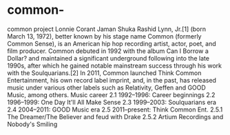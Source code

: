 # common-
common project
Lonnie Corant Jaman Shuka Rashid Lynn, Jr.[1] (born March 13, 1972), better known by his stage name Common (formerly Common Sense), is an American hip hop recording artist, actor, poet, and film producer. Common debuted in 1992 with the album Can I Borrow a Dollar? and maintained a significant underground following into the late 1990s, after which he gained notable mainstream success through his work with the Soulquarians.[2] In 2011, Common launched Think Common Entertainment, his own record label imprint, and, in the past, has released music under various other labels such as Relativity, Geffen and GOOD Music, among others.
Music career
2.1	1992–1996: Career beginnings
2.2	1996–1999: One Day It'll All Make Sense
2.3	1999–2003: Soulquarians era
2.4	2004–2011: GOOD Music era
2.5	2011–present: Think Common Ent.
2.5.1	The Dreamer/The Believer and feud with Drake
2.5.2	Artium Recordings and Nobody's Smiling
